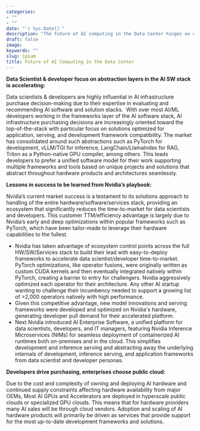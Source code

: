 ```yaml
---
categories:
- ""
- ""
date: "`r Sys.Date()`"
description: "The future of AI computing in the Data Center hinges on data scientist and developer preferences. Below is a brief analysis of three key themes analyzing this dynamic."
draft: false
image:
keywords: ""
slug: ipsum
title: Future of AI Computing in the Data Center
---
```


**Data Scientist & developer focus on abstraction layers in the AI SW stack is accelerating:**

Data scientists & developers are highly influential in AI infrastructure purchase decision-making due to their expertise in evaluating and recommending AI software and solution stacks.  With over most AI/ML developers working in the frameworks layer of the AI software stack, AI infrastructure purchasing decisions are increasingly oriented toward the top-of-the-stack with particular focus on solutions optimized for application, serving, and development framework compatibility. The market has consolidated around such abstractions such as PyTorch for development, vLLM/TGI for inference, LangChain/LlamaIndex for RAG, Triton as a Python-native GPU compiler, among others. This leads developers to prefer a unified software model for their work supporting multiple frameworks and tools based on unique projects and solutions that abstract throughout hardware products and architectures seamlessly.

**Lessons in success to be learned from Nvidia’s playbook:**

Nvidia’s current market success is a testament to its solutions approach to handling of the entire hardware/software/services stack, providing an ecosystem that significantly reduces the time-to-market for data scientists and developers. This customer TTM/efficiency advantage is largely due to Nvidia’s early and deep optimizations within popular frameworks such as PyTorch, which have been tailor-made to leverage their hardware capabilities to the fullest. 
* Nvidia has taken advantage of ecosystem control points across the full HW/SW/Services stack to build their lead with easy-to-deploy frameworks to accelerate data scientist/developer time-to-market. PyTorch optimizations, like operator fusions, were originally written as custom CUDA kernels and then eventually integrated natively within PyTorch, creating a barrier to entry for challengers. Nvidia aggressively optimized each operator for their architecture. Any other AI startup wanting to challenge their incumbency needed to support a growing list of >2,000 operators natively with high performance. 
* Given this competitive advantage, new model innovations and serving frameworks were developed and optimized on Nvidia's hardware, generating developer pull demand for their accelerated platform. 
* Next Nvidia introduced AI Enterprise Software, a unified platform for data scientists, developers, and IT managers, featuring Nvidia Inference Microservices (NIMs) for seamless deployment of containerized AI runtimes both on-premises and in the cloud. This simplifies development and inference serving and abstracting away the underlying internals of development, inference serving, and application frameworks from data scientist and developer personas.

**Developers drive purchasing, enterprises choose public cloud:**

Due to the cost and complexity of owning and deploying AI hardware and continued supply constraints affecting hardware availability from major OEMs, Most AI GPUs and Accelerators are deployed in hyperscale public clouds or specialized GPU clouds. This means that for hardware providers many AI sales will be through cloud vendors. Adoption and scaling of AI hardware products will primarily be driven as services that provide support for the most up-to-date development frameworks and solutions.

